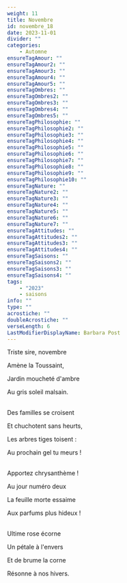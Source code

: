 ```yaml
---
weight: 11
title: Novembre
id: novembre_18
date: 2023-11-01
divider: ""
categories:
    - Automne
ensureTagAmour: ""
ensureTagAmour2: ""
ensureTagAmour3: ""
ensureTagAmour4: ""
ensureTagAmour5: ""
ensureTagOmbres: ""
ensureTagOmbres2: ""
ensureTagOmbres3: ""
ensureTagOmbres4: ""
ensureTagOmbres5: ""
ensureTagPhilosophie: ""
ensureTagPhilosophie2: ""
ensureTagPhilosophie3: ""
ensureTagPhilosophie4: ""
ensureTagPhilosophie5: ""
ensureTagPhilosophie6: ""
ensureTagPhilosophie7: ""
ensureTagPhilosophie8: ""
ensureTagPhilosophie9: ""
ensureTagPhilosophie10: ""
ensureTagNature: ""
ensureTagNature2: ""
ensureTagNature3: ""
ensureTagNature4: ""
ensureTagNature5: ""
ensureTagNature6: ""
ensureTagNature7: ""
ensureTagAttitudes: ""
ensureTagAttitudes2: ""
ensureTagAttitudes3: ""
ensureTagAttitudes4: ""
ensureTagSaisons: ""
ensureTagSaisons2: ""
ensureTagSaisons3: ""
ensureTagSaisons4: ""
tags:
    - "2023"
    - saisons
info: ""
type: ""
acrostiche: ""
doubleAcrostiche: ""
verseLength: 6
LastModifierDisplayName: Barbara Post
---
```

Triste sire, novembre

Amène la Toussaint,

Jardin moucheté d'ambre

Au gris soleil malsain.

 \
Des familles se croisent

Et chuchotent sans heurts,

Les arbres tiges toisent :

Au prochain gel tu meurs !

 \
Apportez chrysanthème !

Au jour numéro deux

La feuille morte essaime

Aux parfums plus hideux !

 \
Ultime rose écorne

Un pétale à l'envers

Et de brume la corne

Résonne à nos hivers.
